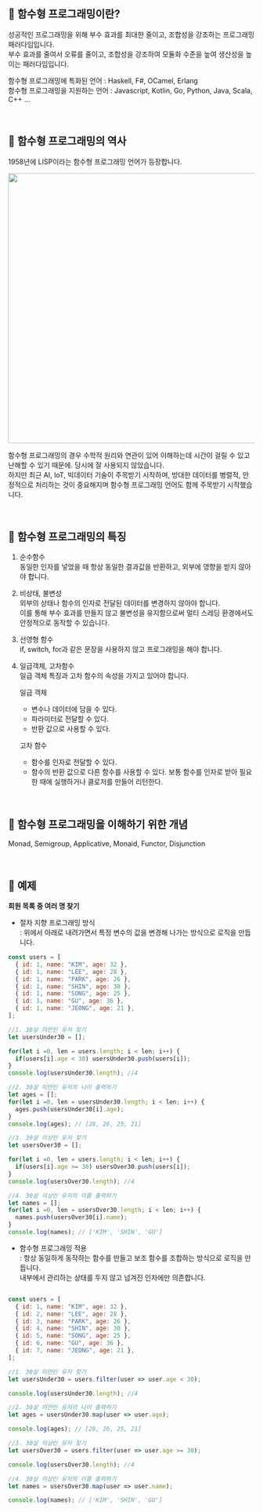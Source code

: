 ## 🔸 함수형 프로그래밍이란?  
성공적인 프로그래밍을 위해 부수 효과를 최대한 줄이고, 조합성을 강조하는 프로그래밍 패러다임입니다.   
부수 효과를 줄여서 오류를 줄이고, 조합성을 강조하여 모듈화 수준을 높여 생산성을 높이는 패러다임입니다.   

함수형 프로그래밍에 특화된 언어 : Haskell, F#, OCamel, Erlang  
함수형 프로그래밍을 지원하는 언어 : Javascript, Kotlin, Go, Python, Java, Scala, C++ ...

<br/>

## 🔸 함수형 프로그래밍의 역사  
1958년에 LISP이라는 함수형 프로그래밍 언어가 등장합니다.  

<img src="https://user-images.githubusercontent.com/17793440/185782923-7d8546d7-cad8-4431-ba10-97bf51538bc2.png" width="550px" />

함수형 프로그래밍의 경우 수학적 원리와 연관이 있어 이해하는데 시간이 걸릴 수 있고 난해할 수 있기 때문에. 당시에 잘 사용되지 않았습니다.  
하지만 최근 AI, IoT, 빅데이터 기술이 주목받기 시작하며, 방대한 데이터를 병렬적, 안정적으로 처리하는 것이 중요해지며 함수형 프로그래밍 언어도 함께 주목받기 시작했습니다.  

<br/>

## 🔸 함수형 프로그래밍의 특징  
1. 순수함수   
   동일한 인자를 넣었을 때 항상 동일한 결과값을 반환하고, 외부에 영향을 받지 않아야 합니다.   
   
2. 비상태, 불변성  
   외부의 상태나 함수의 인자로 전달된 데이터를 변경하지 않아야 합니다.  
   이를 통해 부수 효과를 만들지 않고 불변성을 유지함으로써 멀티 스레딩 환경에서도 안정적으로 동작할 수 있습니다.  

3. 선영형 함수  
   if, switch, for과 같은 문장을 사용하지 않고 프로그래밍을 해야 합니다.  
   

4. 일급객체, 고차함수  
   일급 객체 특징과 고차 함수의 속성을 가지고 있어야 합니다.  
   
   일급 객체  
   - 변수나 데이터에 담을 수 있다.  
   - 파라미터로 전달할 수 있다.  
   - 반환 값으로 사용할 수 있다.  
   
   고차 함수  
   - 함수를 인자로 전달할 수 있다.  
   - 함수의 반환 값으로 다른 함수를 사용할 수 있다. 
   보통 함수를 인자로 받아 필요한 때에 실행하거나 클로저를 만들어 리턴한다.  
    
<br/>

## 🔸 함수형 프로그래밍을 이해하기 위한 개념  
Monad, Semigroup, Applicative, Monaid, Functor, Disjunction  

<br/>

## 🔸 예제  

**회원 목록 중 여러 명 찾기**  

- 절차 지향 프로그래밍 방식  
  : 위에서 아래로 내려가면서 특정 변수의 값을 변경해 나가는 방식으로 로직을 만듭니다.  

```javascript
const users = [
  { id: 1, name: "KIM", age: 32 },
  { id: 1, name: "LEE", age: 28 },
  { id: 1, name: "PARK", age: 26 },
  { id: 1, name: "SHIN", age: 30 },
  { id: 1, name: "SONG", age: 25 },
  { id: 1, name: "GU", age: 36 },
  { id: 1, name: "JEONG", age: 21 },
];

//1. 30살 미만인 유저 찾기
let usersUnder30 = [];

for(let i =0, len = users.length; i < len; i++) {
  if(users[i].age < 30) usersUnder30.push(users[i]);
}
console.log(usersUnder30.length); //4

//2. 30살 미만인 유저의 나이 출력하기
let ages = [];
for(let i =0, len = usersUnder30.length; i < len; i++) {
  ages.push(usersUnder30[i].age);
}
console.log(ages); // [28, 26, 25, 21]

//3. 30살 이상인 유저 찾기  
let usersOver30 = [];

for(let i =0, len = users.length; i < len; i++) {
  if(users[i].age >= 30) usersOver30.push(users[i]);
}
console.log(usersOver30.length); //4

//4. 30살 이상인 유저의 이름 출력하기
let names = [];
for(let i =0, len = usersOver30.length; i < len; i++) {
  names.push(usersOver30[i].name);
}
console.log(names); // ['KIM', 'SHIN', 'GU']

```

- 함수형 프로그래밍 적용  
  : 항상 동일하게 동작하는 함수를 만들고 보조 함수를 조합하는 방식으로 로직을 만듭니다.  
    내부에서 관리하는 상태를 두지 않고 넘겨진 인자에만 의존합니다.  

```javascript  

const users = [
  { id: 1, name: "KIM", age: 32 },
  { id: 2, name: "LEE", age: 28 },
  { id: 3, name: "PARK", age: 26 },
  { id: 4, name: "SHIN", age: 30 },
  { id: 5, name: "SONG", age: 25 },
  { id: 6, name: "GU", age: 36 },
  { id: 7, name: "JEONG", age: 21 },
];

//1. 30살 미만인 유저 찾기
let usersUnder30 = users.filter(user => user.age < 30);

console.log(usersUnder30.length); //4

//2. 30살 미만인 유저의 나이 출력하기
let ages = usersUnder30.map(user => user.age);

console.log(ages); // [28, 26, 25, 21]

//3. 30살 이상인 유저 찾기  
let usersOver30 = users.filter(user => user.age >= 30);

console.log(usersOver30.length); //4

//4. 30살 이상인 유저의 이름 출력하기
let names = usersOver30.map(user => user.name);

console.log(names); // ['KIM', 'SHIN', 'GU']
```
